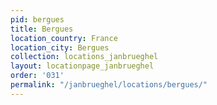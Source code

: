 ```yaml
---
pid: bergues
title: Bergues
location_country: France
location_city: Bergues
collection: locations_janbrueghel
layout: locationpage_janbrueghel
order: '031'
permalink: "/janbrueghel/locations/bergues/"
---
```

